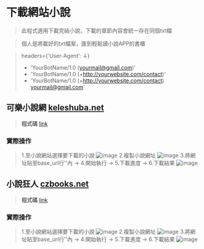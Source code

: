 # 下載網站小說
> 此程式適用下載完結小說，下載的章節內容會統一存在同個txt檔

> 個人是將載好的txt檔案，匯到輕鬆讀小說APP的書櫃

> headers={'User-Agent': ↓}
> - 'YourBotName/1.0 (yourmail@gmail.com)'
> - 'YourBotName/1.0 (+http://yourwebsite.com/contact)'
> - 'YourBotName/1.0 (+http://yourwebsite.com/contact) yourmail@gmail.com'

## 可樂小說網 [keleshuba.net](https://www.keleshuba.net/)
> **程式碼** [link](https://github.com/JhihHan/download_novel/blob/main/keleshuba_net.py)
### 實際操作
> 1.至小說網站選擇要下載的小說
![image](https://github.com/JhihHan/download_novel/assets/117454279/745dac0d-b933-48d2-92ba-51ba157f5d44)
> 2.複製小說網址
![image](https://github.com/JhihHan/download_novel/assets/117454279/02f285e2-7eb0-4479-a25b-94bb10dbc331)
> 3.將網址貼至base_url行''內 -> 4.開始執行 -> 5.下載進度 -> 6.下載結果
![image](https://github.com/JhihHan/download_novel/assets/117454279/46cfef09-fb76-4721-b2a6-524446f7ca10)

## 小說狂人 [czbooks.net](https://czbooks.net)
> **程式碼** [link](https://github.com/JhihHan/download_novel/blob/main/czbooks_net.py)
### 實際操作
> 1.至小說網站選擇要下載的小說
![image](https://github.com/JhihHan/download_novel/assets/117454279/486b2997-d7f8-4804-ab41-29ef2a256ba3)
> 2.複製小說網址
![image](https://github.com/JhihHan/download_novel/assets/117454279/d5507306-5aa8-4f6d-a043-aa2ad6fbb290)
> 3.將網址貼至base_url行''內 -> 4.開始執行 -> 5.下載進度 -> 6.下載結果
![image](https://github.com/JhihHan/download_novel/assets/117454279/7e72e3cc-4aef-455e-8360-3d053d08c683)
